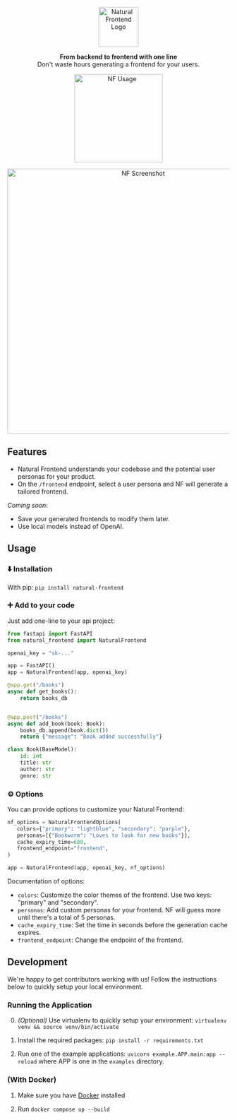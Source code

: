 <p align=center>
<img height="90px" src="https://github.com/axelpey/natural-frontend/assets/1381992/a11640b3-77af-4780-b40a-e3695a265091" alt="Natural Frontend Logo" />

<p align=center>
<b>From backend to frontend with one line</b> <br /> Don't waste hours generating a frontend for your users.

<p align=center>
<img height="200px" src="https://github.com/axelpey/natural-frontend/assets/1381992/ab776a2b-2f64-4022-bfd2-7cdd3d9084ad" alt="NF Usage" />

<p align=center>
<img width="600px" alt="NF Screenshot" src="https://github.com/axelpey/natural-frontend/assets/1381992/355d8553-50c1-48ac-be90-18b058eebc93">

## Features

- Natural Frontend understands your codebase and the potential user personas for your product.
- On the `/frontend` endpoint, select a user persona and NF will generate a tailored frontend.

*Coming soon*:
- Save your generated frontends to modify them later.
- Use local models instead of OpenAI.

## Usage

### ⬇️ Installation

With pip: `pip install natural-frontend`

### ➕ Add to your code

Just add one-line to your api project:

```python
from fastapi import FastAPI
from natural_frontend import NaturalFrontend

openai_key = "sk-..."

app = FastAPI()
app = NaturalFrontend(app, openai_key)

@app.get("/books")
async def get_books():
    return books_db


@app.post("/books")
async def add_book(book: Book):
    books_db.append(book.dict())
    return {"message": "Book added successfully"}

class Book(BaseModel):
    id: int
    title: str
    author: str
    genre: str
```

### ⚙️ Options

You can provide options to customize your Natural Frontend:

```python
nf_options = NaturalFrontendOptions(
   colors={"primary": "lightblue", "secondary": "purple"},
   personas=[{"Bookworm": "Loves to look for new books"}],
   cache_expiry_time=600,
   frontend_endpoint="frontend",
)

app = NaturalFrontend(app, openai_key, nf_options)
```

Documentation of options:
- `colors`: Customize the color themes of the frontend. Use two keys: "primary" and "secondary".
- `personas`: Add custom personas for your frontend. NF will guess more until there's a total of 5 personas.
- `cache_expiry_time`: Set the time in seconds before the generation cache expires.
- `frontend_endpoint`: Change the endpoint of the frontend.

## Development

We're happy to get contributors working with us! Follow the instructions below to quickly setup your local environment.

### Running the Application
0. *(Optional)* Use virtualenv to quickly setup your environment:
   `virtualenv venv && source venv/bin/activate`

1. Install the required packages:
   `pip install -r requirements.txt`

2. Run one of the example applications:
   `uvicorn example.APP.main:app --reload` where APP is one in the `examples` directory.

### (With Docker)

1. Make sure you have [Docker](https://docs.docker.com/engine/install/) installed

2. Run `docker compose up --build`
